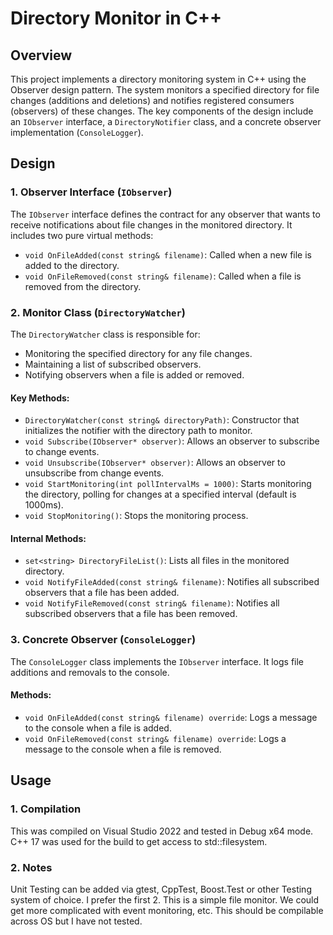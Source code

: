 # Directory Monitor in C++

## Overview

This project implements a directory monitoring system in C++ using the Observer design pattern. The system monitors a specified directory for file changes (additions and deletions) and notifies registered consumers (observers) of these changes. The key components of the design include an `IObserver` interface, a `DirectoryNotifier` class, and a concrete observer implementation (`ConsoleLogger`).

## Design

### 1. Observer Interface (`IObserver`)

The `IObserver` interface defines the contract for any observer that wants to receive notifications about file changes in the monitored directory. It includes two pure virtual methods:

- `void OnFileAdded(const string& filename)`: Called when a new file is added to the directory.
- `void OnFileRemoved(const string& filename)`: Called when a file is removed from the directory.

### 2. Monitor Class (`DirectoryWatcher`)

The `DirectoryWatcher` class is responsible for:

- Monitoring the specified directory for any file changes.
- Maintaining a list of subscribed observers.
- Notifying observers when a file is added or removed.

#### Key Methods:

- `DirectoryWatcher(const string& directoryPath)`: Constructor that initializes the notifier with the directory path to monitor.
- `void Subscribe(IObserver* observer)`: Allows an observer to subscribe to change events.
- `void Unsubscribe(IObserver* observer)`: Allows an observer to unsubscribe from change events.
- `void StartMonitoring(int pollIntervalMs = 1000)`: Starts monitoring the directory, polling for changes at a specified interval (default is 1000ms).
- `void StopMonitoring()`: Stops the monitoring process.

#### Internal Methods:

- `set<string> DirectoryFileList()`: Lists all files in the monitored directory.
- `void NotifyFileAdded(const string& filename)`: Notifies all subscribed observers that a file has been added.
- `void NotifyFileRemoved(const string& filename)`: Notifies all subscribed observers that a file has been removed.

### 3. Concrete Observer (`ConsoleLogger`)

The `ConsoleLogger` class implements the `IObserver` interface. It logs file additions and removals to the console.

#### Methods:

- `void OnFileAdded(const string& filename) override`: Logs a message to the console when a file is added.
- `void OnFileRemoved(const string& filename) override`: Logs a message to the console when a file is removed.

## Usage

### 1. Compilation

This was compiled on Visual Studio 2022 and tested in Debug x64 mode.  C++ 17 was used for the build to get access to std::filesystem.

### 2. Notes
Unit Testing can be added via gtest, CppTest, Boost.Test or other Testing system of choice.  I prefer the first 2.
This is a simple file monitor.  We could get more complicated with event monitoring, etc.  This should be compilable across OS but I have not tested.